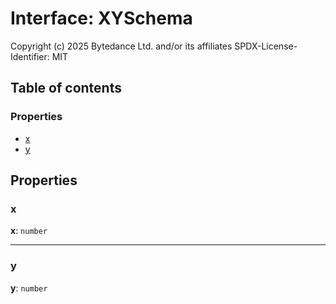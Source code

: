 # Interface: XYSchema

Copyright (c) 2025 Bytedance Ltd. and/or its affiliates
SPDX-License-Identifier: MIT

## Table of contents

### Properties

* [x](/en/auto-docs/interface/interfaces/XYSchema.md#x)
* [y](/en/auto-docs/interface/interfaces/XYSchema.md#y)

## Properties

### x

**x**: `number`

***

### y

**y**: `number`
